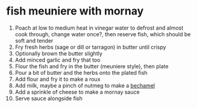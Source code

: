 # fish meuniere with mornay

1. Poach at low to medium heat in vinegar water to defrost and almost cook through, change water once?, then reserve fish, which should be soft and tender
2. Fry fresh herbs (sage or dill or tarragon) in butter until crispy
3. Optionally brown the butter slightly
4. Add minced garlic and fry that too
5. Flour the fish and fry in the butter (meuniere style), then plate
6. Pour a bit of butter and the herbs onto the plated fish
7. Add flour and fry it to make a roux
8. Add milk, maybe a pinch of nutmeg to make a [bechamel](./bechamel.md)
9. Add a sprinkle of cheese to make a mornay sauce
10. Serve sauce alongside fish
